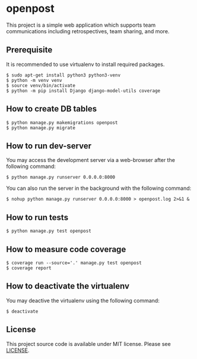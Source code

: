 # openpost

This project is a simple web application which supports team communications including retrospectives, team sharing, and more.

## Prerequisite

It is recommended to use virtualenv to install required packages.

    $ sudo apt-get install python3 python3-venv
    $ python -m venv venv
    $ source venv/bin/activate
    $ python -m pip install Django django-model-utils coverage

## How to create DB tables

    $ python manage.py makemigrations openpost
    $ python manage.py migrate

## How to run dev-server

You may access the development server via a web-browser after the following command:

    $ python manage.py runserver 0.0.0.0:8000

You can also run the server in the background with the following command:

    $ nohup python manage.py runserver 0.0.0.0:8000 > openpost.log 2>&1 &

## How to run tests

    $ python manage.py test openpost

## How to measure code coverage

    $ coverage run --source='.' manage.py test openpost
    $ coverage report

## How to deactivate the virtualenv

You may deactive the virtualenv using the following command:

    $ deactivate

## License

This project source code is available under MIT license. Please see [LICENSE](LICENSE).
